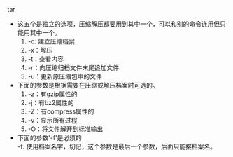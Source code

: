 
tar
* 这五个是独立的选项，压缩解压都要用到其中一个，可以和别的命令连用但只能用其中一个。
  1. -c: 建立压缩档案
  2. -x：解压
  3. -t：查看内容
  4. -r：向压缩归档文件末尾追加文件
  5. -u：更新原压缩包中的文件
* 下面的参数是根据需要在压缩或解压档案时可选的。
  1. -z：有gzip属性的
  2. -j：有bz2属性的
  3. -Z：有compress属性的
  4. -v：显示所有过程
  5. -O：将文件解开到标准输出
* 下面的参数'-f'是必须的 \
  -f: 使用档案名字，切记，这个参数是最后一个参数，后面只能接档案名。